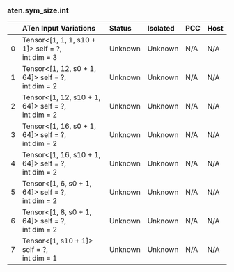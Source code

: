 ### aten.sym_size.int
|    | ATen Input Variations                                 | Status   | Isolated   | PCC   | Host   |
|---:|:------------------------------------------------------|:---------|:-----------|:------|:-------|
|  0 | Tensor<[1, 1, 1, s10 + 1]> self = ?,<br>int dim = 3   | Unknown  | Unknown    | N/A   | N/A    |
|  1 | Tensor<[1, 12, s0 + 1, 64]> self = ?,<br>int dim = 2  | Unknown  | Unknown    | N/A   | N/A    |
|  2 | Tensor<[1, 12, s10 + 1, 64]> self = ?,<br>int dim = 2 | Unknown  | Unknown    | N/A   | N/A    |
|  3 | Tensor<[1, 16, s0 + 1, 64]> self = ?,<br>int dim = 2  | Unknown  | Unknown    | N/A   | N/A    |
|  4 | Tensor<[1, 16, s10 + 1, 64]> self = ?,<br>int dim = 2 | Unknown  | Unknown    | N/A   | N/A    |
|  5 | Tensor<[1, 6, s0 + 1, 64]> self = ?,<br>int dim = 2   | Unknown  | Unknown    | N/A   | N/A    |
|  6 | Tensor<[1, 8, s0 + 1, 64]> self = ?,<br>int dim = 2   | Unknown  | Unknown    | N/A   | N/A    |
|  7 | Tensor<[1, s10 + 1]> self = ?,<br>int dim = 1         | Unknown  | Unknown    | N/A   | N/A    |

